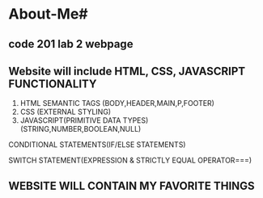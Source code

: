 # About-Me# 
## code 201 lab 2 webpage

## Website will include HTML, CSS, JAVASCRIPT FUNCTIONALITY

1. HTML SEMANTIC TAGS (BODY,HEADER,MAIN,P,FOOTER)
2. CSS (EXTERNAL STYLING)
3. JAVASCRIPT(PRIMITIVE DATA TYPES)
(STRING,NUMBER,BOOLEAN,NULL)

CONDITIONAL STATEMENTS(IF/ELSE STATEMENTS)

SWITCH STATEMENT(EXPRESSION & STRICTLY EQUAL OPERATOR===)

## WEBSITE WILL CONTAIN MY FAVORITE THINGS


